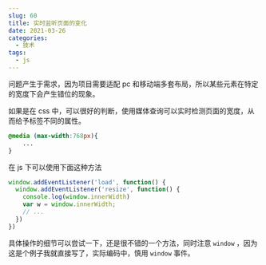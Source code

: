 ```yaml
---
slug: 60
title: 实时监听页面的变化
date: 2021-03-26
categories: 
  - 技术
tags: 
  - js
---
```



问题产生于需求，因为项目需要适配 pc 和移动端多套布局，所以某些元素在特定的宽度下会产生错位的现象。

如果是在 css 中，可以很好的判断，使用媒体查询可以实时检测页面的宽度，从而给予标签不同的属性。

```css
@media (max-width:768px){
    ...
}
```

在 js 下可以使用下面这种方法

```js
window.addEventListener('load', function() {
  window.addEventListener('resize', function() {
    console.log(window.innerWidth)
    var w = window.innerWidth;
    // ...
  })
})
```

具体操作的细节可以尝试一下，还是很不错的一个方法，同时注意 `window` ，因为这是个例子我就直接写了，实际编码中，慎用 `window` 事件。